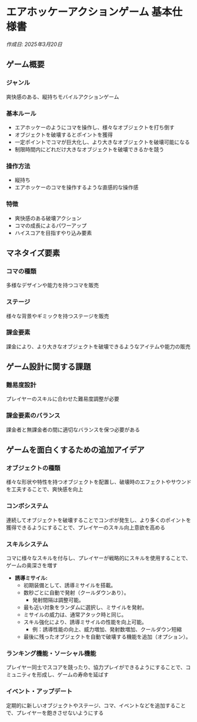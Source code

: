 # エアホッケーアクションゲーム 基本仕様書

*作成日: 2025年3月20日*

## ゲーム概要

### ジャンル
爽快感のある、縦持ちモバイルアクションゲーム

### 基本ルール
- エアホッケーのようにコマを操作し、様々なオブジェクトを打ち倒す
- オブジェクトを破壊するとポイントを獲得
- 一定ポイントでコマが巨大化し、より大きなオブジェクトを破壊可能になる
- 制限時間内にどれだけ大きなオブジェクトを破壊できるかを競う

### 操作方法
- 縦持ち
- エアホッケーのコマを操作するような直感的な操作感

### 特徴
- 爽快感のある破壊アクション
- コマの成長によるパワーアップ
- ハイスコアを目指すやり込み要素

## マネタイズ要素

### コマの種類
多様なデザインや能力を持つコマを販売

### ステージ
様々な背景やギミックを持つステージを販売

### 課金要素
課金により、より大きなオブジェクトを破壊できるようなアイテムや能力の販売

## ゲーム設計に関する課題

### 難易度設計
プレイヤーのスキルに合わせた難易度調整が必要

### 課金要素のバランス
課金者と無課金者の間に適切なバランスを保つ必要がある

## ゲームを面白くするための追加アイデア

### オブジェクトの種類
様々な形状や特性を持つオブジェクトを配置し、破壊時のエフェクトやサウンドを工夫することで、爽快感を向上

### コンボシステム
連続してオブジェクトを破壊することでコンボが発生し、より多くのポイントを獲得できるようにすることで、プレイヤーのスキル向上意欲を高める

### スキルシステム
コマに様々なスキルを付与し、プレイヤーが戦略的にスキルを使用することで、ゲームの奥深さを増す

- **誘導ミサイル:**
    - 初期装備として、誘導ミサイルを搭載。
    - 数秒ごとに自動で発射（クールダウンあり）。
        - 発射間隔は調整可能。
    - 最も近い対象をランダムに選択し、ミサイルを発射。
    - ミサイルの威力は、通常アタック時と同じ。
    - スキル強化により、誘導ミサイルの性能を向上可能。
        - 例：誘導性能の向上、威力増加、発射数増加、クールダウン短縮
    - 最後に残ったオブジェクトを自動で破壊する機能を追加（オプション）。

### ランキング機能・ソーシャル機能
プレイヤー同士でスコアを競ったり、協力プレイができるようにすることで、コミュニティを形成し、ゲームの寿命を延ばす

### イベント・アップデート
定期的に新しいオブジェクトやステージ、コマ、イベントなどを追加することで、プレイヤーを飽きさせないようにする